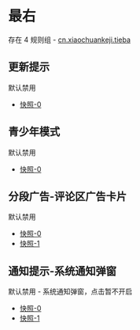 # 最右

存在 4 规则组 - [cn.xiaochuankeji.tieba](/src/apps/cn.xiaochuankeji.tieba.ts)

## 更新提示

默认禁用

- [快照-0](https://i.gkd.li/i/12660882)

## 青少年模式

默认禁用

- [快照-0](https://i.gkd.li/i/12660929)

## 分段广告-评论区广告卡片

默认禁用

- [快照-0](https://i.gkd.li/i/12661011)
- [快照-1](https://i.gkd.li/i/12661028)

## 通知提示-系统通知弹窗

默认禁用 - 系统通知弹窗，点击暂不开启

- [快照-0](https://i.gkd.li/i/12660823)
- [快照-1](https://i.gkd.li/i/12660851)
